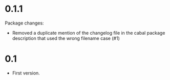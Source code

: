 
0.1.1
=====

Package changes:
 * Removed a duplicate mention of the changelog file in the cabal
   package description that used the wrong filename case (#1)

0.1
===

* First version.
